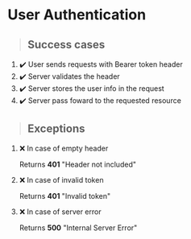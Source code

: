 # User Authentication

> ## Success cases

1. :heavy_check_mark: User sends requests with Bearer token header
2. :heavy_check_mark: Server validates the header
2. :heavy_check_mark: Server stores the user info in the request
3. :heavy_check_mark: Server pass foward to the requested resource 

> ## Exceptions

1. :x: In case of empty header
    
    Returns **401** "Header not included"

2. :x: In case of invalid token

    Returns **401** "Invalid token"

3. :x: In case of server error

    Returns **500** "Internal Server Error"